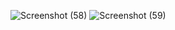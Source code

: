 ![Screenshot (58)](https://github.com/user-attachments/assets/f87bfffe-ba17-489b-8771-182fcb10444d)
![Screenshot (59)](https://github.com/user-attachments/assets/62657e97-9b09-4762-a0c4-31961111c041)
